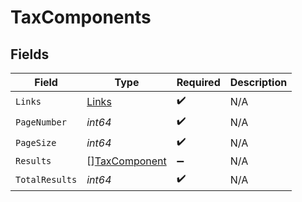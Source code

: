 # TaxComponents


## Fields

| Field                                                 | Type                                                  | Required                                              | Description                                           |
| ----------------------------------------------------- | ----------------------------------------------------- | ----------------------------------------------------- | ----------------------------------------------------- |
| `Links`                                               | [Links](../../models/shared/links.md)                 | :heavy_check_mark:                                    | N/A                                                   |
| `PageNumber`                                          | *int64*                                               | :heavy_check_mark:                                    | N/A                                                   |
| `PageSize`                                            | *int64*                                               | :heavy_check_mark:                                    | N/A                                                   |
| `Results`                                             | [][TaxComponent](../../models/shared/taxcomponent.md) | :heavy_minus_sign:                                    | N/A                                                   |
| `TotalResults`                                        | *int64*                                               | :heavy_check_mark:                                    | N/A                                                   |